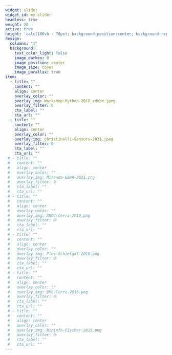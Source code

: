 ```yaml
---
widget: slider
widget_id: my-slider
headless: true
weight: 20
active: true
height: 'calc(100vh - 70px); background-position:center; background-repeat: no-repeat; background-size: cover'
design:
  columns: "1"
  background:
    text_color_light: false
    image_darken: 0
    image_position: center
    image_size: cover
    image_parallax: true
item:
  - title: ""
    content: ""
    align: center
    overlay_color: ""
    overlay_img: Workshop-Python-2018_adobe.jpeg
    overlay_filter: 0
    cta_label: ""
    cta_url: ""
  - title: ""
    content: ""
    align: center
    overlay_color: ""
    overlay_img: Christinelli-Sensors-2021.jpeg
    overlay_filter: 0
    cta_label: ""
    cta_url: ""
 # - title: ""
 #   content: ""
 #   align: center
 #   overlay_color: ""
 #   overlay_img: Miranda-ESWA-2021.png
 #   overlay_filter: 0
 #   cta_label: ""
 #   cta_url: ""
 # - title: ""
 #   content: ""
 #   align: center
 #   overlay_color: ""
 #   overlay_img: ASOC-Cerri-2019.png
 #   overlay_filter: 0
 #   cta_label: ""
 #   cta_url: ""
 # - title: ""
 #   content: ""
 #   align: center
 #   overlay_color: ""
 #   overlay_img: Plos-Schietgat-2018.png
 #   overlay_filter: 0
 #   cta_label: ""
 #   cta_url: ""
 # - title: ""
 #   content: ""
 #   align: center
 #   overlay_color: ""
 #   overlay_img: BMC-Cerri-2016.png
 #   overlay_filter: 0
 #   cta_label: ""
 #   cta_url: ""
 # - title: ""
 #   content: ""
 #   align: center
 #   overlay_color: ""
 #   overlay_img: Bioinfo-Fischer-2015.png
 #   overlay_filter: 0
 #   cta_label: ""
 #   cta_url: ""
---
```

